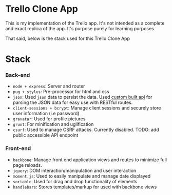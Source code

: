 # Trello Clone App

This is my implementation of the Trello app. It's not intended as a complete and exact replica of the app. It's purpose purely for learning purposes

That said, below is the stack used for this Trello Clone App

# Stack

### Back-end

* `node + express`: Server and router
* `pug + stylus`: Pre-processor for html and css
* `json`: Used `json` data to persist the data. Used [custom built api](https://github.com/preyes323/JSON-crud) for parsing the JSON data for easy use with RESTful routes.
* `client-sessions + bcrypt`: Manage client sessions and securely store user information (i.e password)
* `gravatar`: Used for profile pictures
* `grunt`: For minification and uglification
* `csurf`: Used to manage CSRF attacks. Currently disabled. TODO: add public accessible API endpoint

### Front-end

* `backbone`: Manage front end application views and routes to minimize full page reloads.
* `jquery`: DOM interaction/manipulation and user interaction
* `moment.js`: Used to easily manipulate and manage date displayed
* `sortable`: Used for drag and drop functionality of elements
* `handlebars`: Stores templates/markup for used with backbone views
